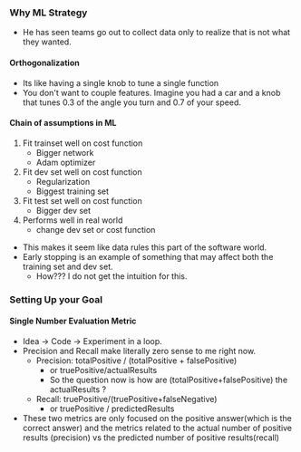 ### Why ML Strategy
- He has seen teams go out to collect data only to realize that is not what they wanted.

#### Orthogonalization
- Its like having a single knob to tune a single function
- You don't want to couple features. Imagine you had a car and a knob that tunes 0.3 of the angle you turn and 0.7 of your speed.

#### Chain of assumptions in ML
1. Fit trainset well on cost function
   - Bigger network
   - Adam optimizer
2. Fit dev set well on cost function
    - Regularization
    - Biggest training set
3. Fit test set well on cost function
    - Bigger dev set
4. Performs well in real world
    - change dev set or cost function
- This makes it seem like data rules this part of the software world.
- Early stopping is an example of something that may affect both the training set and dev set.
  - How??? I do not get the intuition for this.

### Setting Up your Goal
#### Single Number Evaluation Metric
- Idea -> Code -> Experiment in a loop.
- Precision and Recall make literally zero sense to me right now.
  - Precision: totalPositive / (totalPositive + falsePositive)
    - or truePositive/actualResults
    - So the question now is how are (totalPositive+falsePositive) the actualResults ?
  - Recall: truePositive/(truePositive+falseNegative)
    - or truePositive / predictedResults
- These two metrics are only focused on the positive answer(which is the correct answer) and the metrics related to the actual number of positive results (precision) vs the predicted number of positive results(recall)